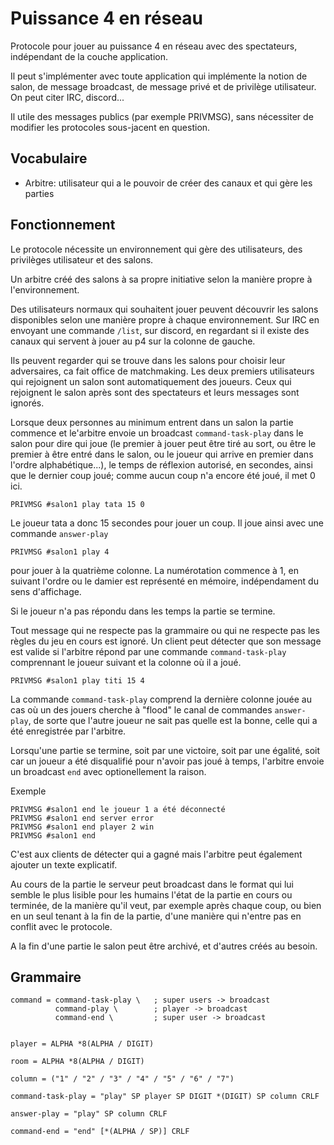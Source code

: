 # Puissance 4 en réseau

Protocole pour jouer au puissance 4 en réseau avec des 
spectateurs, indépendant de la couche application.

Il peut s'implémenter avec toute application qui implémente
la notion de salon, de message broadcast, de message privé
et de privilège utilisateur. On peut citer IRC, discord...

Il utile des messages publics (par exemple PRIVMSG), 
sans nécessiter de modifier les protocoles sous-jacent
en question.

## Vocabulaire
* Arbitre: utilisateur qui a le pouvoir de créer des canaux
et qui gère les parties

## Fonctionnement
Le protocole nécessite un environnement qui gère des
utilisateurs, des privilèges utilisateur et des salons.

Un arbitre créé des salons à sa propre
initiative selon la manière propre à l'environnement.

Des utilisateurs normaux qui souhaitent jouer peuvent découvrir
les salons disponibles selon une manière propre à chaque environnement.
Sur IRC en envoyant une commande `/list`, sur discord, en regardant
si il existe des canaux qui servent à jouer au p4 sur la colonne de 
gauche.

Ils peuvent regarder qui se trouve dans les salons pour 
choisir leur adversaires, ca fait office de matchmaking.
Les deux premiers utilisateurs qui rejoignent un salon 
sont automatiquement des joueurs. Ceux qui rejoignent le 
salon après sont des spectateurs et leurs messages sont ignorés.

Lorsque deux personnes au minimum entrent dans un salon
la partie commence et le'arbitre envoie un broadcast
`command-task-play` dans le salon pour dire qui joue 
(le premier à jouer peut être tiré au sort, ou être le 
premier à être entré dans le salon, ou le joueur qui 
arrive en premier dans l'ordre alphabétique...), le temps
de réflexion autorisé, en secondes, ainsi que le dernier
coup joué; comme aucun coup n'a encore été joué, il met 0 ici.

 `PRIVMSG #salon1 play tata 15 0`
 
Le joueur tata a donc 15 secondes pour jouer un coup. Il
joue ainsi avec une commande `answer-play`

 `PRIVMSG #salon1 play 4`

pour jouer à la quatrième colonne. La numérotation commence
à 1, en suivant l'ordre ou le damier est représenté en mémoire,
indépendament du sens d'affichage.

Si le joueur n'a pas répondu dans les temps la partie
se termine.

Tout message qui ne respecte pas la grammaire ou qui
ne respecte pas les règles du jeu en cours est ignoré.
Un client peut détecter que son message est valide 
si l'arbitre répond par une commande 
`command-task-play` comprennant le joueur suivant et
la colonne où il a joué.

 `PRIVMSG #salon1 play titi 15 4`

La commande `command-task-play` comprend la dernière
colonne jouée au cas où un des jouers cherche à "flood"
le canal de commandes `answer-play`, de sorte que l'autre
joueur ne sait pas quelle est la bonne, celle qui a été
enregistrée par l'arbitre.

Lorsqu'une partie se termine, soit par une victoire, 
soit par une égalité, soit car un joueur a été disqualifié
pour n'avoir pas joué à temps, l'arbitre envoie un
broadcast `end` avec optionellement la raison.

Exemple
```
PRIVMSG #salon1 end le joueur 1 a été déconnecté
PRIVMSG #salon1 end server error
PRIVMSG #salon1 end player 2 win
PRIVMSG #salon1 end
```

C'est aux clients de détecter qui a gagné mais l'arbitre
peut également ajouter un texte explicatif.

Au cours de la partie le serveur peut broadcast dans le format
qui lui semble le plus lisible pour les humains l'état de
la partie en cours ou terminée, de la manière qu'il 
veut, par exemple après chaque coup, ou bien en un seul tenant 
à la fin de la partie, d'une manière qui n'entre pas en
conflit avec le protocole.

A la fin d'une partie le salon peut être archivé, et d'autres 
créés au besoin.

## Grammaire
```abnf
command = command-task-play \   ; super users -> broadcast
          command-play \        ; player -> broadcast
          command-end \         ; super user -> broadcast


player = ALPHA *8(ALPHA / DIGIT)

room = ALPHA *8(ALPHA / DIGIT)

column = ("1" / "2" / "3" / "4" / "5" / "6" / "7")

command-task-play = "play" SP player SP DIGIT *(DIGIT) SP column CRLF

answer-play = "play" SP column CRLF

command-end = "end" [*(ALPHA / SP)] CRLF
```
